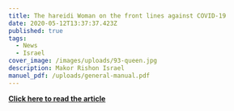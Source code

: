 ```yaml
---
title: The hareidi Woman on the front lines against COVID-19
date: 2020-05-12T13:37:37.423Z
published: true
tags:
  - News
  - Israel
cover_image: /images/uploads/93-queen.jpg
description: Makor Rishon Israel
manuel_pdf: /uploads/general-manual.pdf
---
```

**[Click here to read the article](https://www.makorrishon.co.il/news/227371.html)**